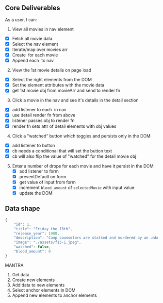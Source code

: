 ## Core Deliverables
As a user, I can:
1. View all movies in nav element
  - [x] Fetch all movie data
  - [x] Select the nav element
  - [x] Iterate/map over movies arr
  - [x] Create <img> for each movie
  - [x] Append each <img> to nav
2. View the 1st movie details on page load
  - [x] Select the right elements from the DOM
  - [x] Set the element attributes with the movie data
  - [x] get 1st movie obj from movieArr and send to render fn
3. Click a movie in the nav and see it's details in the detail section
  - [x] add listener to each <img> in nav
  - [x] use detail render fn from above
  - [x] listener passes obj to render fn
  - [x] render fn sets attr of detail elements with obj values
4. Click a "watched" button which toggles and persists only in the DOM
 - [x] add listener to button
 - [x] cb needs a conditional that will set the button text
 - [x] cb will also flip the value of "watched" for the detail movie obj
5. Enter a number of drops for each movie and have it persist in the DOM
   - [x] add listener to form
   - [x] preventDefault on form
   - [x] get value of input from form
   - [x] increment `blood_amount` of `selectedMovie` with input value
   - [x] update the DOM

## Data shape
```javascript
{
    "id": 1,
    "title": "Friday the 13th",
    "release_year": 1980,
    "description": "Camp counselors are stalked and murdered by an unknown assailant while trying to reopen a summer camp that was the site of a child's drowning.",
    "image": "./assets/f13-1.jpeg",
    "watched": false,
    "blood_amount": 0
}
```

MANTRA
1. Get data
2. Create new elements
3. Add data to new elements
4. Select anchor elements in DOM
5. Append new elements to anchor elements 